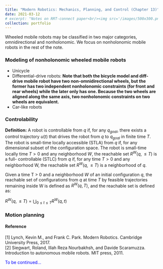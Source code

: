 ```yaml
---
title: "Modern Robotics: Mechanics, Planning, and Control (Chapter 13)"
date: 2021-03-12
# excerpt: "Notes on RRT-connect paper<br/><img src='/images/500x300.png'>"
collection: portfolio
---
```


Wheeled mobile robots may be classified in two major categories, omnidirectional and nonholonomic. We focus on nonholonomic mobile robots in the rest of the note.

### Modeling of nonholonomic wheeled mobile robots
* Unicycle 
* Differential-drive robots: **Note that both the bicycle model and diff-drive mobile robot have two non-omnidirectional wheels, but the former has two independent nonholonomic constraints (for front and rear wheels) while the later only has one. Because the two wheels are aligned along the same axis, two nonholonomic constraints on two wheels are equivalent.**
* Car-like robots

### Controlability
**Definition:** A robot is controllable from $q$ if, for any $q_{goal}$, there exists a control trajectory $u(t)$ that drives the robot from $q$ to $q_{goal}$ in finite time $T$. The robot is small-time locally accessible (STLA) from $q$ if, for any dimensional subset of the configuration space. The robot is small-time locally time $T > 0$ and any neighborhood $W$, the reachable set $R^W (q, ≤ T)$ is a full- controllable (STLC) from $q$ if, for any time $T > 0$ and any neighborhood W, the reachable set $R^W(q, ≤ T)$ is a neighborhood of $q$.

Given a time T > 0 and a neighborhood $W$ of an initial
configuration $q$, the reachable set of configurations from $q$ at time $T$ by feasible trajectories remaining inside W is defined as $R^W(q, T)$, and the reachable set is defined as:

$R^W(q, ≤ T)=\bigcup_{0 \leq t \leq T} R^W(q, t)$

### Motion planning


#### Reference
[1] Lynch, Kevin M., and Frank C. Park. Modern Robotics. Cambridge University Press, 2017.  
[2] Siegwart, Roland, Illah Reza Nourbakhsh, and Davide Scaramuzza. Introduction to autonomous mobile robots. MIT press, 2011.

<span style="color:blue">To be continued...</span>
